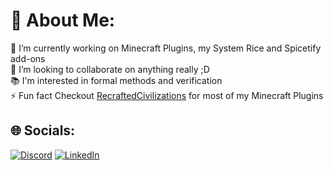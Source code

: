 
# 💫 About Me:
🔭 I’m currently working on Minecraft Plugins, my System Rice and Spicetify add-ons<br>👯 I’m looking to collaborate on anything really ;D<br> 
📚 I'm interested in formal methods and verification<br>
⚡ Fun fact Checkout [RecraftedCivilizations](https://github.com/RecraftedCivilizations) for most of my Minecraft Plugins

## 🌐 Socials:
[![Discord](https://img.shields.io/badge/Discord-%237289DA.svg?logo=discord&logoColor=white)](htttps://discord.gg/DarkVanityOfLight#8817)
[![LinkedIn](https://img.shields.io/badge/LinkedIn-%230077B5.svg?logo=linkedin&logoColor=white)](https://www.linkedin.com/in/kilian-lichtner-3b391a213/)


